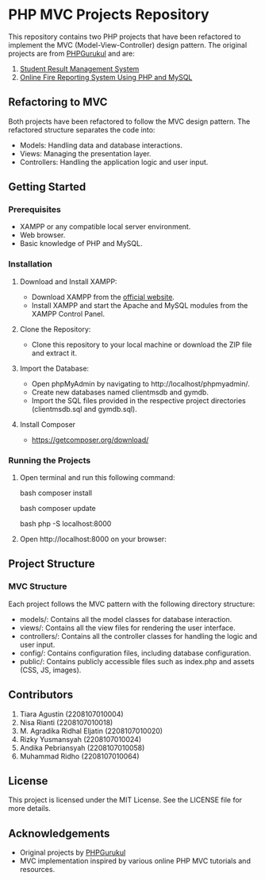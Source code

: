 # PHP MVC Projects Repository

This repository contains two PHP projects that have been refactored to implement the MVC (Model-View-Controller) design pattern. The original projects are from [PHPGurukul](https://phpgurukul.com/) and are:

1. [Student Result Management System](https://phpgurukul.com/student-result-management-system/)
2. [Online Fire Reporting System Using PHP and MySQL](https://phpgurukul.com/online-fire-reporting-system-using-php-and-mysql/)

 
## Refactoring to MVC

Both projects have been refactored to follow the MVC design pattern. The refactored structure separates the code into:

- Models: Handling data and database interactions.
- Views: Managing the presentation layer.
- Controllers: Handling the application logic and user input.

## Getting Started

### Prerequisites

- XAMPP or any compatible local server environment.
- Web browser.
- Basic knowledge of PHP and MySQL.

### Installation

1. Download and Install XAMPP:

   - Download XAMPP from the [official website](https://www.apachefriends.org/index.html).
   - Install XAMPP and start the Apache and MySQL modules from the XAMPP Control Panel.

2. Clone the Repository:

   - Clone this repository to your local machine or download the ZIP file and extract it.
     

3. Import the Database:

   - Open phpMyAdmin by navigating to http://localhost/phpmyadmin/.
   - Create new databases named clientmsdb and gymdb.
   - Import the SQL files provided in the respective project directories (clientmsdb.sql and gymdb.sql).

4. Install Composer
   - https://getcomposer.org/download/

### Running the Projects

1. Open terminal and run this following command:

   bash
   composer install
   

   bash
   composer update
   

   bash
   php -S localhost:8000
   

2. Open http://localhost:8000 on your browser:

## Project Structure

### MVC Structure

Each project follows the MVC pattern with the following directory structure:

- models/: Contains all the model classes for database interaction.
- views/: Contains all the view files for rendering the user interface.
- controllers/: Contains all the controller classes for handling the logic and user input.
- config/: Contains configuration files, including database configuration.
- public/: Contains publicly accessible files such as index.php and assets (CSS, JS, images).

## Contributors

1. Tiara Agustin (2208107010004)
2. Nisa Rianti (2208107010018)
3. M. Agradika Ridhal Eljatin (2208107010020)
4. Rizky Yusmansyah (2208107010024)
5. Andika Pebriansyah (2208107010058)
6. Muhammad Ridho (2208107010064)

## License

This project is licensed under the MIT License. See the LICENSE file for more details.

## Acknowledgements

- Original projects by [PHPGurukul](https://phpgurukul.com/)
- MVC implementation inspired by various online PHP MVC tutorials and resources.
